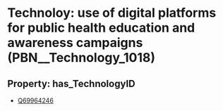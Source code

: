 # Technoloy: __use of digital platforms for public health education and awareness campaigns__ (PBN__Technology_1018)

## Property: has_TechnologyID

* [Q69964246](Q69964246)

